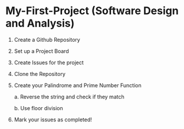 # My-First-Project (Software Design and Analysis)
  1. Create a Github Repository
  2. Set up a Project Board
  3. Create Issues for the project
  4. Clone the Repository
  5. Create your Palindrome and Prime Number Function

      a. Reverse the string and check if they match

     b. Use floor division
  
  6. Mark your issues as completed!

